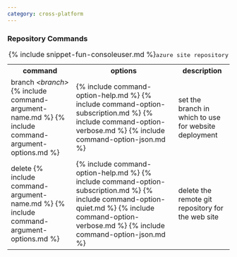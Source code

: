 ```yaml
---
category: cross-platform
---
```


### Repository Commands

<table class="table table-striped cli cmd">
	<caption>{% include snippet-fun-consoleuser.md %}<kbd>azure site repository</kbd></caption>
	<tr>
		<th>command</th>
		<th>options</th>
		<th>description</th>
	</tr>
	<tr>
		<td>branch <dfn title="branch name to deploy to web site">&lt;branch&gt;</dfn> {% include command-argument-name.md %} {% include command-argument-options.md %}</td>
		<td>
			{% include command-option-help.md %}
			{% include command-option-subscription.md %}
			{% include command-option-verbose.md %}
			{% include command-option-json.md %}
		</td>
		<td>set the branch in which to use for website deployment</td>
	</tr>
	<tr>
		<td>delete {% include command-argument-name.md %} {% include command-argument-options.md %}</td>
		<td>
			{% include command-option-help.md %}
			{% include command-option-subscription.md %}
			{% include command-option-quiet.md %}
			{% include command-option-verbose.md %}
			{% include command-option-json.md %}
		</td>
		<td>delete the remote git repository for the web site</td>
	</tr>
</table>
